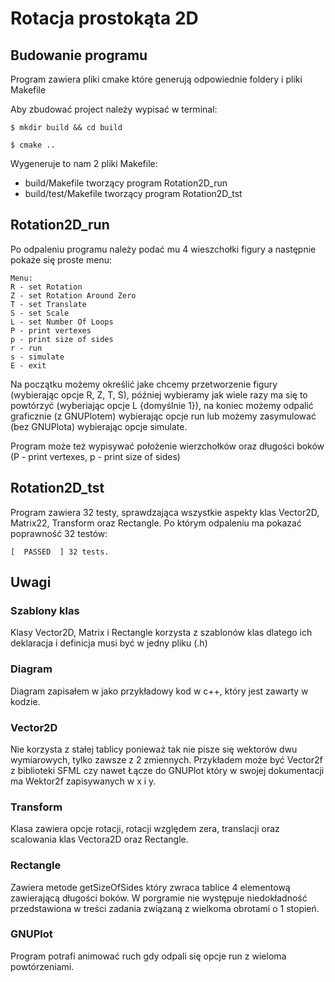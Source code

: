 # Rotacja prostokąta 2D

## Budowanie programu

Program zawiera pliki cmake które generują odpowiednie foldery i pliki Makefile

Aby zbudować project należy wypisać w terminal:

    $ mkdir build && cd build
    
    $ cmake ..
    
Wygeneruje to nam 2 pliki Makefile:

* build/Makefile tworzący program Rotation2D_run
* build/test/Makefile tworzący program Rotation2D_tst

## Rotation2D_run

Po odpaleniu programu należy podać mu 4 wieszchołki figury a następnie pokaże się proste menu:

    Menu:
    R - set Rotation
    Z - set Rotation Around Zero
    T - set Translate
    S - set Scale
    L - set Number Of Loops
    P - print vertexes
    p - print size of sides
    r - run
    s - simulate
    E - exit
   
Na początku możemy określić jake chcemy przetworzenie figury (wybierając opcje R, Z, T, S), później wybieramy
jak wiele razy ma się to powtórzyć (wyberiając opcje L {domyślnie 1}), na koniec możemy odpalić graficznie (z GNUPlotem) 
wybierając opcje run lub możemy zasymulować (bez GNUPlota) wybierając opcje simulate.

Program może też wypisywać położenie wierzchołków oraz długości boków (P - print vertexes, p - print size of sides)

## Rotation2D_tst

Program zawiera 32 testy, sprawdzająca wszystkie aspekty klas Vector2D, Matrix22, Transform oraz Rectangle. Po którym 
odpaleniu ma pokazać poprawność 32 testów:

    [  PASSED  ] 32 tests.

## Uwagi

### Szablony klas

Klasy Vector2D, Matrix i Rectangle korzysta z szablonów klas dlatego ich deklaracja i definicja musi być w jedny pliku (.h)

### Diagram

Diagram zapisałem w jako przykładowy kod w c++, który jest zawarty w kodzie.

### Vector2D

Nie korzysta z stałej tablicy ponieważ tak nie pisze się wektorów dwu wymiarowych, tylko zawsze z 2 zmiennych.
Przykładem może być Vector2f z biblioteki SFML czy nawet Łącze do GNUPlot który w swojej dokumentacji ma Wektor2f zapisywanych w x i y.

### Transform

Klasa zawiera opcje rotacji, rotacji względem zera, translacji oraz scalowania klas Vectora2D oraz Rectangle.

### Rectangle

Zawiera metode getSizeOfSides który zwraca tablice 4 elementową zawierającą długości boków.
W porgramie nie występuje niedokładność przedstawiona w treści zadania związaną z wielkoma obrotami o 1 stopień.

### GNUPlot

Program potrafi animować ruch gdy odpali się opcje run z wieloma powtórzeniami.